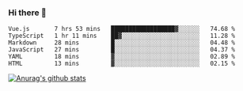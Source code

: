 ### Hi there 👋



<!--
**webB1an/webB1an** is a ✨ _special_ ✨ repository because its `README.md` (this file) appears on your GitHub profile.

Here are some ideas to get you started:

- 🔭 I’m currently working on ...
- 🌱 I’m currently learning ...
- 👯 I’m looking to collaborate on ...
- 🤔 I’m looking for help with ...
- 💬 Ask me about ...
- 📫 How to reach me: ...
- 😄 Pronouns: ...
- ⚡ Fun fact: ...
-->

<!--START_SECTION:waka-->

```text
Vue.js       7 hrs 53 mins   ██████████████████▓░░░░░░   74.68 %
TypeScript   1 hr 11 mins    ██▓░░░░░░░░░░░░░░░░░░░░░░   11.28 %
Markdown     28 mins         █░░░░░░░░░░░░░░░░░░░░░░░░   04.48 %
JavaScript   27 mins         █░░░░░░░░░░░░░░░░░░░░░░░░   04.37 %
YAML         18 mins         ▓░░░░░░░░░░░░░░░░░░░░░░░░   02.89 %
HTML         13 mins         ▓░░░░░░░░░░░░░░░░░░░░░░░░   02.15 %
```

<!--END_SECTION:waka-->


[![Anurag's github stats](https://github-readme-stats.vercel.app/api?username=webB1an&show_icons=true&theme=radical)](https://github.com/anuraghazra/github-readme-stats)

